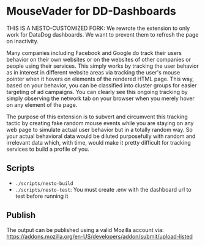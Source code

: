 # MouseVader for DD-Dashboards

THIS IS A NESTO-CUSTOMIZED FORK: We rewrote the extension to only work for DataDog dashboards. We want to prevent them to refresh the page on inactivity.

Many companies including Facebook and Google do track their users behavior on their own websites or on the websites of other companies or people using their services. This simply works by tracking the user behavior as in interest in different website areas via tracking the user's mouse pointer when it hovers on elements of the rendered HTML page. This way, based on your behavior, you can be classified into cluster groups for easier targeting of ad campaigns. You can clearly see this ongoing tracking by simply observing the network tab on your browser when you merely hover on any element of the page.

The purpose of this extension is to subvert and circumvent this tracking tactic by creating fake random mouse events while you are staying on any web page to simulate actual user behavior but in a totally random way. So your actual behavioral data would be diluted purposefully with random and irrelevant data which, with time, would make it pretty difficult for tracking services to build a profile of you.

## Scripts

- `./scripts/nesto-build`
- `./scripts/nesto-test`: You must create .env with the dashboard url to test before running it

## Publish

The output can be published using a valid Mozilla account via: https://addons.mozilla.org/en-US/developers/addon/submit/upload-listed